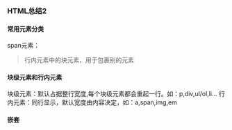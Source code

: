 ### HTML总结2
#### 常用元素分类
span元素：<span> 
> 行内元素中的块元素，用于包裹别的元素
#### 块级元素和行内元素
块级元素：默认占据整行宽度,每个块级元素都会重起一行。如：p,div,ul/ol,li...
行内元素：同行显示，默认宽度由内容决定，如：a,span,img,em
#### 嵌套
